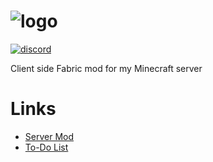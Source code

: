 ![logo](https://i.ibb.co/9q05Xjk/Sorrowfall-Alt.png)
====================================================

[![discord](https://img.shields.io/discord/802577295960571907?color=%237289da)](https://discord.gg/dmKMAMf "Sorrowfall Discord")

Client side Fabric mod for my Minecraft server

# Links
- [Server Mod](https://github.com/Soumeh/Sorrowfall-Server)
- [To-Do List](https://trello.com/b/TQLbR9Gt/sorrowfall-to-do)